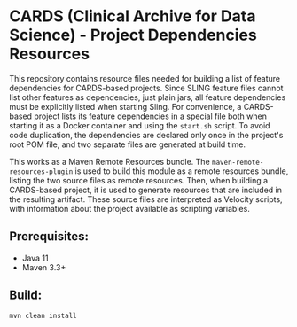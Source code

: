 # CARDS (Clinical Archive for Data Science) - Project Dependencies Resources

This repository contains resource files needed for building a list of feature dependencies for CARDS-based projects.
Since SLING feature files cannot list other features as dependencies, just plain jars, all feature dependencies must be explicitly listed when starting Sling.
For convenience, a CARDS-based project lists its feature dependencies in a special file both when starting it as a Docker container and using the `start.sh` script.
To avoid code duplication, the dependencies are declared only once in the project's root POM file, and two separate files are generated at build time.

This works as a Maven Remote Resources bundle.
The `maven-remote-resources-plugin` is used to build this module as a remote resources bundle,
listing the two source files as remote resources.
Then, when building a CARDS-based project,
it is used to generate resources that are included in the resulting artifact.
These source files are interpreted as Velocity scripts,
with information about the project available as scripting variables.

## Prerequisites:
* Java 11
* Maven 3.3+

## Build:
`mvn clean install`
